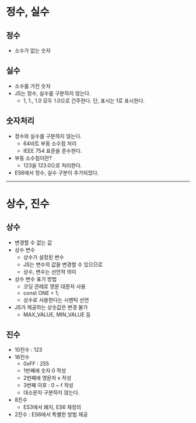 # 정수, 실수

## 정수
- 소수가 없는 숫자

## 실수
- 소수를 가진 숫자
- JS는 정수, 실수를 구분하지 않는다.
  - 1, 1., 1.0 모두 1.0으로 간주한다. 단, 표시는 1로 표시한다.
  
## 숫자처리
- 정수와 실수를 구분하지 않는다.
  - 64비트 부동 소수점 처리
  - IEEE 754 표준을 준수한다.
- 부동 소수점이란?
  - 123을 123.0으로 처리한다.
- ES6에서 정수, 실수 구분이 추가되었다. 
---
# 상수, 진수

## 상수 
- 변경할 수 없는 값
- 상수 변수
  - 상수가 설정된 변수
  - JS는 변수의 값을 변경할 수 있으므로
  - 상수, 변수는 선언적 의미
- 상수 변수 표기 방법
  - 코딩 관례로 영문 대문자 사용
  - const ONE = 1;
  - 상수로 사용한다는 시멘틱 선언
- JS가 제공하는 상숫값은 변경 불가
  - MAX_VALUE, MIN_VALUE 등

## 진수
- 10진수 : 123
- 16진수
  - 0xFF : 255
  - 1번째에 숫자 0 작성
  - 2번째에 영문자 x 작성
  - 3번째 이후 : 0 ~ f 작성
  - 대소문자 구분하지 않는다.
- 8진수
  - ES3에서 폐지, ES6 재정의
- 2진수 : ES6에서 특별한 방법 제공